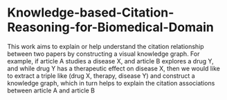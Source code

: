 # Knowledge-based-Citation-Reasoning-for-Biomedical-Domain
This work aims to explain or help understand the citation relationship between two papers by constructing a visual knowledge graph. For example, if article A studies a disease X, and article B explores a drug Y, and while drug Y has a therapeutic effect on disease X, then we would like to extract a triple like (drug X, therapy, disease Y) and construct a knowledge graph, which in turn helps to explain the citation associations between article A and article B
